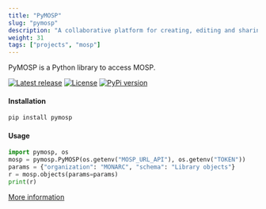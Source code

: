 ```yaml
---
title: "PyMOSP"
slug: "pymosp"
description: "A collaborative platform for creating, editing and sharing validated JSON objects of any type."
weight: 31
tags: ["projects", "mosp"]
---
```


PyMOSP is a Python library to access MOSP.

[![Latest release](https://img.shields.io/github/release/NC3-LU/PyMOSP.svg?style=flat-square)](https://github.com/NC3-LU/PyMOSP/releases/latest)
[![License](https://img.shields.io/github/license/NC3-LU/PyMOSP.svg?style=flat-square)](https://www.gnu.org/licenses/agpl-3.0.html)
[![PyPi version](https://img.shields.io/pypi/v/pymosp.svg?style=flat-square)](https://pypi.org/project/pymosp)

#### Installation

```bash
pip install pymosp
```

#### Usage

```python
import pymosp, os
mosp = pymosp.PyMOSP(os.getenv("MOSP_URL_API"), os.getenv("TOKEN"))
params = {"organization": "MONARC", "schema": "Library objects"}
r = mosp.objects(params=params)
print(r)
```

[More information](https://github.com/NC3-LU/PyMOSP)
